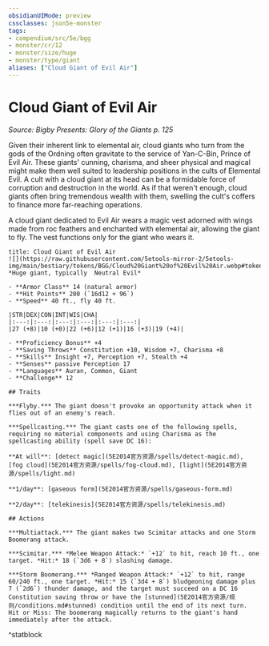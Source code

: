 ```yaml
---
obsidianUIMode: preview
cssclasses: json5e-monster
tags:
- compendium/src/5e/bgg
- monster/cr/12
- monster/size/huge
- monster/type/giant
aliases: ["Cloud Giant of Evil Air"]
---
```

# Cloud Giant of Evil Air
*Source: Bigby Presents: Glory of the Giants p. 125*  

Given their inherent link to elemental air, cloud giants who turn from the gods of the Ordning often gravitate to the service of Yan-C-Bin, Prince of Evil Air. These giants' cunning, charisma, and sheer physical and magical might make them well suited to leadership positions in the cults of Elemental Evil. A cult with a cloud giant at its head can be a formidable force of corruption and destruction in the world. As if that weren't enough, cloud giants often bring tremendous wealth with them, swelling the cult's coffers to finance more far-reaching operations.

A cloud giant dedicated to Evil Air wears a magic vest adorned with wings made from roc feathers and enchanted with elemental air, allowing the giant to fly. The vest functions only for the giant who wears it.

```ad-statblock
title: Cloud Giant of Evil Air
![](https://raw.githubusercontent.com/5etools-mirror-2/5etools-img/main/bestiary/tokens/BGG/Cloud%20Giant%20of%20Evil%20Air.webp#token)
*Huge giant, typically  Neutral Evil*

- **Armor Class** 14 (natural armor)
- **Hit Points** 200 (`16d12 + 96`)
- **Speed** 40 ft., fly 40 ft.

|STR|DEX|CON|INT|WIS|CHA|
|:---:|:---:|:---:|:---:|:---:|:---:|
|27 (+8)|10 (+0)|22 (+6)|12 (+1)|16 (+3)|19 (+4)|

- **Proficiency Bonus** +4
- **Saving Throws** Constitution +10, Wisdom +7, Charisma +8
- **Skills** Insight +7, Perception +7, Stealth +4
- **Senses** passive Perception 17
- **Languages** Auran, Common, Giant
- **Challenge** 12

## Traits

***Flyby.*** The giant doesn't provoke an opportunity attack when it flies out of an enemy's reach.

***Spellcasting.*** The giant casts one of the following spells, requiring no material components and using Charisma as the spellcasting ability (spell save DC 16):

**At will**: [detect magic](5E2014官方资源/spells/detect-magic.md), [fog cloud](5E2014官方资源/spells/fog-cloud.md), [light](5E2014官方资源/spells/light.md)

**1/day**: [gaseous form](5E2014官方资源/spells/gaseous-form.md)

**2/day**: [telekinesis](5E2014官方资源/spells/telekinesis.md)

## Actions

***Multiattack.*** The giant makes two Scimitar attacks and one Storm Boomerang attack.

***Scimitar.*** *Melee Weapon Attack:* `+12` to hit, reach 10 ft., one target. *Hit:* 18 (`3d6 + 8`) slashing damage.

***Storm Boomerang.*** *Ranged Weapon Attack:* `+12` to hit, range 60/240 ft., one target. *Hit:* 15 (`3d4 + 8`) bludgeoning damage plus 7 (`2d6`) thunder damage, and the target must succeed on a DC 16 Constitution saving throw or have the [stunned](5E2014官方资源/规则/conditions.md#stunned) condition until the end of its next turn. Hit or Miss: The boomerang magically returns to the giant's hand immediately after the attack.
```
^statblock